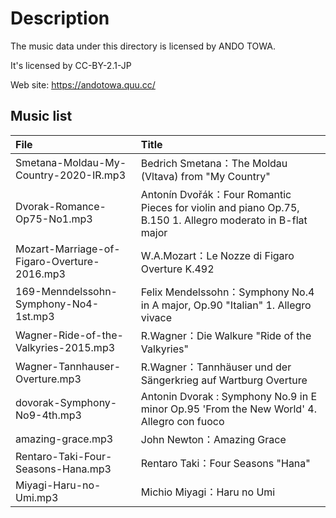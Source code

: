# Description

The music data under this directory is licensed by ANDO TOWA.

It's licensed by CC-BY-2.1-JP

Web site: https://andotowa.quu.cc/

## Music list

| File | Title |
|:---|:---|
| Smetana-Moldau-My-Country-2020-IR.mp3 | Bedrich Smetana：The Moldau (Vltava) from "My Country" |
| Dvorak-Romance-Op75-No1.mp3 | Antonín Dvořák：Four Romantic Pieces for violin and piano Op.75, B.150 1. Allegro moderato in B-flat major |
| Mozart-Marriage-of-Figaro-Overture-2016.mp3 | W.A.Mozart：Le Nozze di Figaro Overture K.492 |
| 169-Menndelssohn-Symphony-No4-1st.mp3 | Felix Mendelssohn：Symphony No.4 in A major, Op.90 "Italian" 1. Allegro vivace |
| Wagner-Ride-of-the-Valkyries-2015.mp3 | R.Wagner：Die Walkure "Ride of the Valkyries" |
| Wagner-Tannhauser-Overture.mp3 | R.Wagner：Tannhäuser und der Sängerkrieg auf Wartburg Overture |
| dovorak-Symphony-No9-4th.mp3 | Antonin Dvorak : Symphony No.9 in E minor Op.95 'From the New World' 4. Allegro con fuoco |
| amazing-grace.mp3 | John Newton：Amazing Grace |
| Rentaro-Taki-Four-Seasons-Hana.mp3 | Rentaro Taki：Four Seasons "Hana" |
| Miyagi-Haru-no-Umi.mp3 | Michio Miyagi：Haru no Umi |

